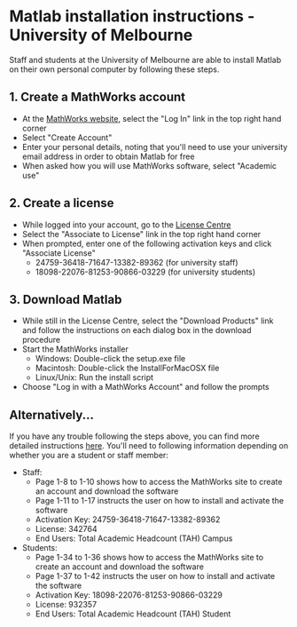 # Matlab installation instructions - University of Melbourne

Staff and students at the University of Melbourne are able to install Matlab on their own personal computer by following these steps.

## 1. Create a MathWorks account  

* At the [MathWorks website](http://www.mathworks.com.au/), select the "Log In" link in the top right hand corner
* Select "Create Account"
* Enter your personal details, noting that you'll need to use your university email address in order to obtain Matlab for free
* When asked how you will use MathWorks software, select "Academic use"

## 2. Create a license 

* While logged into your account, go to the [License Centre](https://www.mathworks.com/licensecenter/)
* Select the "Associate to License" link in the top right hand corner
* When prompted, enter one of the following activation keys and click "Associate License"
  * 24759-36418-71647-13382-89362 (for university staff)
  * 18098-22076-81253-90866-03229 (for university students)

## 3. Download Matlab

* While still in the License Centre, select the "Download Products" link and follow the instructions on each dialog box in the download procedure
* Start the MathWorks installer
  * Windows: Double-click the setup.exe file 
  * Macintosh: Double-click the InstallForMacOSX file
  * Linux/Unix: Run the install script
* Choose "Log in with a MathWorks Account" and follow the prompts

## Alternatively...

If you have any trouble following the steps above, you can find more detailed instructions [here](https://docs.google.com/file/d/0B6C-GRMoX9XQenllRHpadzVCRHM/edit?pli=1). You'll need to following information depending on whether you are a student or staff member:
* Staff: 
  * Page 1-8 to 1-10 shows how to access the MathWorks site to create an account and download the software
  * Page 1-11 to 1-17 instructs the user on how to install and activate the software 
  * Activation Key: 24759-36418-71647-13382-89362
  * License: 342764
  * End Users: Total Academic Headcount (TAH) Campus
* Students: 
  * Page 1-34 to 1-36 shows how to access the MathWorks site to create an account and download the software
  * Page 1-37 to 1-42 instructs the user on how to install and activate the software 
  * Activation Key: 18098-22076-81253-90866-03229
  * License: 932357
  * End Users: Total Academic Headcount (TAH) Student
